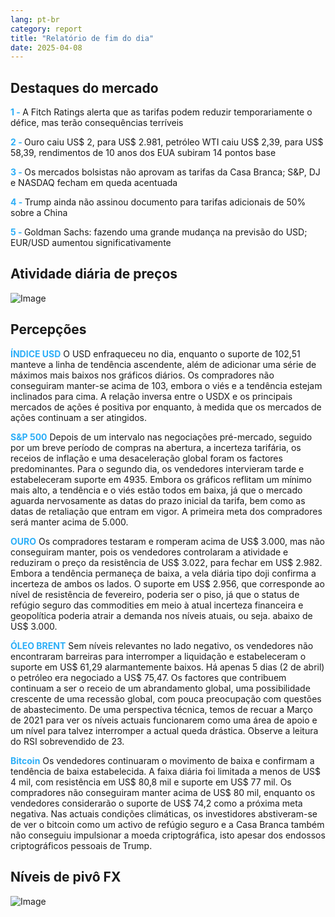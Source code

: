 ```yaml
---
lang: pt-br
category: report
title: "Relatório de fim do dia"
date: 2025-04-08
---
```



<h2>Destaques do mercado</h2>
<strong style="color: #2caef7;">1 - </strong> A Fitch Ratings alerta que as tarifas podem reduzir temporariamente o défice, mas terão consequências terríveis

<strong style="color: #2caef7;">2 - </strong> Ouro caiu US$ 2, para US$ 2.981, petróleo WTI caiu US$ 2,39, para US$ 58,39, rendimentos de 10 anos dos EUA subiram 14 pontos base

<strong style="color: #2caef7;">3 - </strong> Os mercados bolsistas não aprovam as tarifas da Casa Branca; S&P, DJ e NASDAQ fecham em queda acentuada

<strong style="color: #2caef7;">4 - </strong> Trump ainda não assinou documento para tarifas adicionais de 50% sobre a China

<strong style="color: #2caef7;">5 - </strong> Goldman Sachs: fazendo uma grande mudança na previsão do USD; EUR/USD aumentou significativamente



<h2>Atividade diária de preços</h2>
<img src="https://markleighedu.github.io/img/Apr-2025/08-Apr-2025/price.jpg" alt="Image"/>

<h2>Percepções</h2>
<strong style="color: #2caef7;">ÍNDICE USD</strong> O USD enfraqueceu no dia, enquanto o suporte de 102,51 manteve a linha de tendência ascendente, além de adicionar uma série de máximos mais baixos nos gráficos diários. Os compradores não conseguiram manter-se acima de 103, embora o viés e a tendência estejam inclinados para cima. A relação inversa entre o USDX e os principais mercados de ações é positiva por enquanto, à medida que os mercados de ações continuam a ser atingidos.

<strong style="color: #2caef7;">S&P 500</strong> Depois de um intervalo nas negociações pré-mercado, seguido por um breve período de compras na abertura, a incerteza tarifária, os receios de inflação e uma desaceleração global foram os factores predominantes.  Para o segundo dia, os vendedores intervieram tarde e estabeleceram suporte em 4935. Embora os gráficos reflitam um mínimo mais alto, a tendência e o viés estão todos em baixa, já que o mercado aguarda nervosamente as datas do prazo inicial da tarifa, bem como as datas de retaliação que entram em vigor. A primeira meta dos compradores será manter acima de 5.000.

<strong style="color: #2caef7;">OURO</strong> Os compradores testaram e romperam acima de US$ 3.000, mas não conseguiram manter, pois os vendedores controlaram a atividade e reduziram o preço da resistência de US$ 3.022, para fechar em US$ 2.982. Embora a tendência permaneça de baixa, a vela diária tipo doji confirma a incerteza de ambos os lados. O suporte em US$ 2.956, que corresponde ao nível de resistência de fevereiro, poderia ser o piso, já que o status de refúgio seguro das commodities em meio à atual incerteza financeira e geopolítica poderia atrair a demanda nos níveis atuais, ou seja. abaixo de US$ 3.000. 

<strong style="color: #2caef7;">ÓLEO BRENT</strong> Sem níveis relevantes no lado negativo, os vendedores não encontraram barreiras para interromper a liquidação e estabeleceram o suporte em US$ 61,29 alarmantemente baixos. Há apenas 5 dias (2 de abril) o petróleo era negociado a US$ 75,47. Os factores que contribuem continuam a ser o receio de um abrandamento global, uma possibilidade crescente de uma recessão global, com pouca preocupação com questões de abastecimento. De uma perspectiva técnica, temos de recuar a Março de 2021 para ver os níveis actuais funcionarem como uma área de apoio e um nível para talvez interromper a actual queda drástica. Observe a leitura do RSI sobrevendido de 23.

<strong style="color: #2caef7;">Bitcoin</strong> Os vendedores continuaram o movimento de baixa e confirmam a tendência de baixa estabelecida. A faixa diária foi limitada a menos de US$ 4 mil, com resistência em US$ 80,8 mil e suporte em US$ 77 mil. Os compradores não conseguiram manter acima de US$ 80 mil, enquanto os vendedores considerarão o suporte de US$ 74,2 como a próxima meta negativa. Nas actuais condições climáticas, os investidores abstiveram-se de ver o bitcoin como um activo de refúgio seguro e a Casa Branca também não conseguiu impulsionar a moeda criptográfica, isto apesar dos endossos criptográficos pessoais de Trump. 



<h2>Níveis de pivô FX</h2>
<img src="https://markleighedu.github.io/img/Apr-2025/08-Apr-2025/pivot.jpg" alt="Image"/>